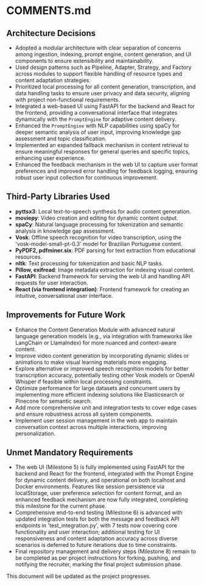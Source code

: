# COMMENTS.md

## Architecture Decisions

- Adopted a modular architecture with clear separation of concerns among ingestion, indexing, prompt engine, content
  generation, and UI components to ensure extensibility and maintainability.
- Used design patterns such as Pipeline, Adapter, Strategy, and Factory across modules to support flexible handling of
  resource types and content adaptation strategies.
- Prioritized local processing for all content generation, transcription, and data handling tasks to ensure user privacy
  and data security, aligning with project non-functional requirements.
- Integrated a web-based UI using FastAPI for the backend and React for the frontend, providing a conversational
  interface that integrates dynamically with the `PromptEngine` for adaptive content delivery.
- Enhanced the `PromptEngine` with NLP capabilities using spaCy for deeper semantic analysis of user input, improving
  knowledge gap assessment and topic classification.
- Implemented an expanded fallback mechanism in content retrieval to ensure meaningful responses for general queries and
  specific topics, enhancing user experience.
- Enhanced the feedback mechanism in the web UI to capture user format preferences and improved error handling for
  feedback logging, ensuring robust user input collection for continuous improvement.

## Third-Party Libraries Used

- **pyttsx3**: Local text-to-speech synthesis for audio content generation.
- **moviepy**: Video creation and editing for dynamic content output.
- **spaCy**: Natural language processing for tokenization and semantic analysis in knowledge gap assessment.
- **Vosk**: Offline speech recognition for video transcription, using the 'vosk-model-small-pt-0.3' model for Brazilian
  Portuguese content.
- **PyPDF2, pdfminer.six**: PDF parsing for text extraction from educational resources.
- **nltk**: Text processing for tokenization and basic NLP tasks.
- **Pillow, exifread**: Image metadata extraction for indexing visual content.
- **FastAPI**: Backend framework for serving the web UI and handling API requests for user interaction.
- **React (via frontend integration)**: Frontend framework for creating an intuitive, conversational user interface.

## Improvements for Future Work

- Enhance the Content Generation Module with advanced natural language generation models (e.g., via integration with
  frameworks like LangChain or LlamaIndex) for more nuanced and context-aware content.
- Improve video content generation by incorporating dynamic slides or animations to make visual learning materials more
  engaging.
- Explore alternative or improved speech recognition models for better transcription accuracy, potentially testing other
  Vosk models or OpenAI Whisper if feasible within local processing constraints.
- Optimize performance for large datasets and concurrent users by implementing more efficient indexing solutions like
  Elasticsearch or Pinecone for semantic search.
- Add more comprehensive unit and integration tests to cover edge cases and ensure robustness across all system
  components.
- Implement user session management in the web app to maintain conversation context across multiple interactions,
  improving personalization.

## Unmet Mandatory Requirements

- The web UI (Milestone 5) is fully implemented using FastAPI for the backend and React for the frontend, integrated
  with the Prompt Engine for dynamic content delivery, and operational on both localhost and Docker environments.
  Features like session persistence via localStorage, user preference selection for content format, and an enhanced
  feedback mechanism are now fully integrated, completing this milestone for the current phase.
- Comprehensive end-to-end testing (Milestone 6) is advanced with updated integration tests for both the message and
  feedback API endpoints in 'test_integration.py', with 7 tests now covering core functionality and user interaction;
  additional testing for UI responsiveness and content adaptation accuracy across diverse scenarios is deferred to
  future iterations due to time constraints.
- Final repository management and delivery steps (Milestone 8) remain to be completed as per project instructions for
  forking, pushing, and notifying the recruiter, marking the final project submission phase.

This document will be updated as the project progresses.
